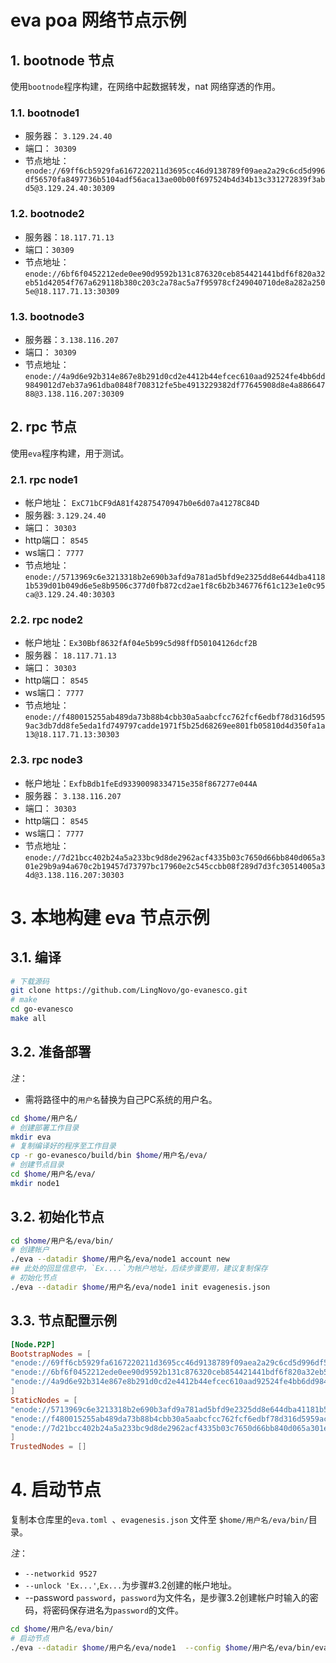 # eva poa 网络节点示例

## 1. bootnode 节点

使用`bootnode`程序构建，在网络中起数据转发，nat 网络穿透的作用。

### 1.1. bootnode1

- 服务器： `3.129.24.40`
- 端口： `30309`
- 节点地址： ` enode://69ff6cb5929fa6167220211d3695cc46d9138789f09aea2a29c6cd5d996df56570fa8497736b5104adf56aca13ae00b00f697524b4d34b13c331272839f3abd5@3.129.24.40:30309`

### 1.2. bootnode2

- 服务器：`18.117.71.13`
- 端口：`30309`
- 节点地址：`enode://6bf6f0452212ede0ee90d9592b131c876320ceb854421441bdf6f820a32eb51d42054f767a629118b380c203c2a78ac5a7f95978cf249040710de8a282a2505e@18.117.71.13:30309`

### 1.3. bootnode3

- 服务器：`3.138.116.207`
- 端口： `30309`
- 节点地址： `enode://4a9d6e92b314e867e8b291d0cd2e4412b44efcec610aad92524fe4bb6dd9849012d7eb37a961dba0848f708312fe5be4913229382df77645908d8e4a88664788@3.138.116.207:30309`

## 2. rpc 节点

使用`eva`程序构建，用于测试。

### 2.1. rpc node1

- 帐户地址： `ExC71bCF9dA81f42875470947b0e6d07a41278C84D`
- 服务器: `3.129.24.40`
- 端口： `30303`
- http端口： `8545`
- ws端口： `7777`
- 节点地址：`enode://5713969c6e3213318b2e690b3afd9a781ad5bfd9e2325dd8e644dba41181b539d01b049d6e5e8b9506c377d0fb872cd2ae1f8c6b2b346776f61c123e1e0c95ca@3.129.24.40:30303`

### 2.2. rpc node2

- 帐户地址：`Ex30Bbf8632fAf04e5b99c5d98ffD50104126dcf2B`
- 服务器： `18.117.71.13`
- 端口： `30303`
- http端口： `8545`
- ws端口： `7777`
- 节点地址： `enode://f480015255ab489da73b88b4cbb30a5aabcfcc762fcf6edbf78d316d5959ac3db7dd8fe5eda1fd749797cadde1971f5b25d68269ee801fb05810d4d350fa1a13@18.117.71.13:30303`

### 2.3. rpc node3

- 帐户地址：`ExfbBdb1feEd93390098334715e358f867277e044A`
- 服务器： `3.138.116.207`
- 端口： `30303`
- http端口： `8545`
- ws端口： `7777`
- 节点地址： `enode://7d21bcc402b24a5a233bc9d8de2962acf4335b03c7650d66bb840d065a301e29b9a94a670c2b19457d73797bc17960e2c545ccbb08f289d7d3fc30514005a34d@3.138.116.207:30303`

# 3. 本地构建 eva 节点示例

## 3.1. 编译

```bash
# 下载源码
git clone https://github.com/LingNovo/go-evanesco.git
# make
cd go-evanesco
make all
```

## 3.2. 准备部署

*注*：
- 需将路径中的`用户名`替换为自己PC系统的用户名。

```bash
cd $home/用户名/
# 创建部署工作目录
mkdir eva
# 复制编译好的程序至工作目录
cp -r go-evanesco/build/bin $home/用户名/eva/
# 创建节点目录
cd $home/用户名/eva/
mkdir node1
```

## 3.2. 初始化节点

```bash
cd $home/用户名/eva/bin/
# 创建帐户
./eva --datadir $home/用户名/eva/node1 account new
## 此处的回显信息中，`Ex....`为帐户地址，后续步骤要用，建议复制保存 
# 初始化节点
./eva --datadir $home/用户名/eva/node1 init evagenesis.json
```

## 3.3. 节点配置示例

```toml
[Node.P2P]
BootstrapNodes = [
"enode://69ff6cb5929fa6167220211d3695cc46d9138789f09aea2a29c6cd5d996df56570fa8497736b5104adf56aca13ae00b00f697524b4d34b13c331272839f3abd5@3.129.24.40:30309",
"enode://6bf6f0452212ede0ee90d9592b131c876320ceb854421441bdf6f820a32eb51d42054f767a629118b380c203c2a78ac5a7f95978cf249040710de8a282a2505e@18.117.71.13:30309",
"enode://4a9d6e92b314e867e8b291d0cd2e4412b44efcec610aad92524fe4bb6dd9849012d7eb37a961dba0848f708312fe5be4913229382df77645908d8e4a88664788@3.138.116.207:30309"
]
StaticNodes = [
"enode://5713969c6e3213318b2e690b3afd9a781ad5bfd9e2325dd8e644dba41181b539d01b049d6e5e8b9506c377d0fb872cd2ae1f8c6b2b346776f61c123e1e0c95ca@3.129.24.40:30303",
"enode://f480015255ab489da73b88b4cbb30a5aabcfcc762fcf6edbf78d316d5959ac3db7dd8fe5eda1fd749797cadde1971f5b25d68269ee801fb05810d4d350fa1a13@18.117.71.13:30303",
"enode://7d21bcc402b24a5a233bc9d8de2962acf4335b03c7650d66bb840d065a301e29b9a94a670c2b19457d73797bc17960e2c545ccbb08f289d7d3fc30514005a34d@3.138.116.207:30303"
]
TrustedNodes = []
```

# 4. 启动节点

复制本仓库里的`eva.toml `、`evagenesis.json` 文件至 `$home/用户名/eva/bin/`目录。

*注*：
- `--networkid 9527`
- `--unlock 'Ex...'`,`Ex...`为步骤#3.2创建的帐户地址。
- --password `password`，`password`为文件名，是步骤3.2创建帐户时输入的密码，将密码保存进名为`password`的文件。

```bash
cd $home/用户名/eva/bin/
# 启动节点
./eva --datadir $home/用户名/eva/node1  --config $home/用户名/eva/bin/eva.toml --port 30303 --networkid 9527 --http --http.addr 0.0.0.0 --http.port 8545 --http.corsdomain "*" --ws --ws.addr 0.0.0.0 --ws.port 7777 --ws.origins "*" --ws.api "eth,web3,net" --syncmode "full" --allow-insecure-unlock --unlock 'Ex...' --password `password` console
```